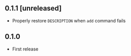 ## 0.1.1 [unreleased]

- Properly restore `DESCRIPTION` when `add` command fails

## 0.1.0

- First release
